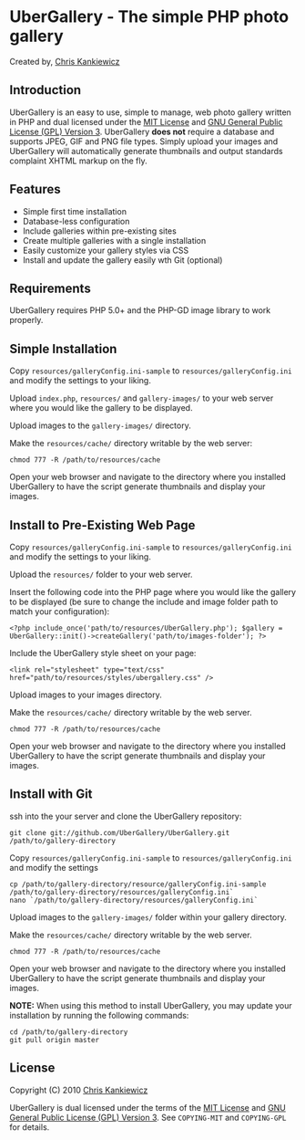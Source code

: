 UberGallery - The simple PHP photo gallery
==========================================
Created by, [Chris Kankiewicz](http://www.ChrisKankiewicz.com)


Introduction
------------
UberGallery is an easy to use, simple to manage, web photo gallery written in PHP and dual licensed
under the [MIT License](http://www.opensource.org/licenses/mit-license.php) and 
[GNU General Public License (GPL) Version 3](http://www.gnu.org/licenses/gpl.txt). UberGallery 
**does not** require a database and supports JPEG, GIF and PNG file types. Simply upload your images
and UberGallery will automatically generate thumbnails and output standards complaint XHTML markup
on the fly.


Features
--------
* Simple first time installation
* Database-less configuration
* Include galleries within pre-existing sites
* Create multiple galleries with a single installation
* Easily customize your gallery styles via CSS
* Install and update the gallery easily wth Git (optional)


Requirements
------------
UberGallery requires PHP 5.0+ and the PHP-GD image library to work properly.


Simple Installation
-------------------
Copy `resources/galleryConfig.ini-sample` to `resources/galleryConfig.ini` and modify the settings
to your liking.

Upload `index.php`, `resources/` and `gallery-images/` to your web server where you would like the
gallery to be displayed.

Upload images to the `gallery-images/` directory.

Make the `resources/cache/` directory writable by the web server:
    
    chmod 777 -R /path/to/resources/cache
    
Open your web browser and navigate to the directory where you installed UberGallery to have the
script generate thumbnails and display your images.


Install to Pre-Existing Web Page
--------------------------------
Copy `resources/galleryConfig.ini-sample` to `resources/galleryConfig.ini` and modify the settings to
your liking.

Upload the `resources/` folder to your web server.

Insert the following code into the PHP page where you would like the gallery to be displayed
(be sure to change the include and image folder path to match your configuration):
    
    <?php include_once('path/to/resources/UberGallery.php'); $gallery = UberGallery::init()->createGallery('path/to/images-folder'); ?>
    
Include the UberGallery style sheet on your page:
    
    <link rel="stylesheet" type="text/css" href="path/to/resources/styles/ubergallery.css" />
    
Upload images to your images directory.

Make the `resources/cache/` directory writable by the web server.
    
    chmod 777 -R /path/to/resources/cache
        
Open your web browser and navigate to the directory where you installed UberGallery to have the
script generate thumbnails and display your images.


Install with Git
----------------
ssh into the your server and clone the UberGallery repository:

    git clone git://github.com/UberGallery/UberGallery.git /path/to/gallery-directory

Copy `resources/galleryConfig.ini-sample` to `resources/galleryConfig.ini` and modify the settings

    cp /path/to/gallery-directory/resource/galleryConfig.ini-sample /path/to/gallery-directory/resources/galleryConfig.ini`
    nano `/path/to/gallery-directory/resources/galleryConfig.ini`

Upload images to the `gallery-images/` folder within your gallery directory.

Make the `resources/cache/` directory writable by the web server.
    
    chmod 777 -R /path/to/resources/cache
        
Open your web browser and navigate to the directory where you installed UberGallery to have the
script generate thumbnails and display your images.

**NOTE:** When using this method to install UberGallery, you may update your installation by running the
following commands:

    cd /path/to/gallery-directory
    git pull origin master


License
-------
Copyright (C) 2010 [Chris Kankiewicz](http://www.chriskankiewicz.com)

UberGallery is dual licensed under the terms of the
[MIT License](http://www.opensource.org/licenses/mit-license.php) and
[GNU General Public License (GPL) Version 3](http://www.gnu.org/licenses/gpl.txt).
See `COPYING-MIT` and `COPYING-GPL` for details.
